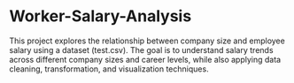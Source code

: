# Worker-Salary-Analysis
This project explores the relationship between company size and employee salary using a dataset (test.csv). The goal is to understand salary trends across different company sizes and career levels, while also applying data cleaning, transformation, and visualization techniques.
